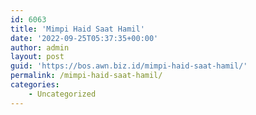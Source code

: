 ```yaml
---
id: 6063
title: 'Mimpi Haid Saat Hamil'
date: '2022-09-25T05:37:35+00:00'
author: admin
layout: post
guid: 'https://bos.awn.biz.id/mimpi-haid-saat-hamil/'
permalink: /mimpi-haid-saat-hamil/
categories:
    - Uncategorized
---
```


